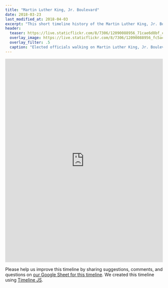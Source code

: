 ```yaml
---
title: "Martin Luther King, Jr. Boulevard"
date: 2018-03-23
last_modified_at: 2018-04-03
excerpt: "This short timeline history of the Martin Luther King, Jr. Boulevard and nearby buildings was created by Eli Pousson in March 2018."
header:
  teaser: https://live.staticflickr.com/8/7306/12090088956_71cae6d8bf_c.jpg
  overlay_image: https://live.staticflickr.com/8/7306/12090088956_fc5ac4b4df_h.jpg
  overlay_filter: .5
  caption: "Elected officials walking on Martin Luther King, Jr. Boulevard for the 14th Martin Luther King, Jr. Birthday Parade Celebration. Photograph by Jay Baker, 2014 January 20. Courtesy [Office of the Maryland Governor](https://www.flickr.com/photos/mdgovpics/12090088956/) ([CC BY 2.0](https://creativecommons.org/licenses/by/2.0/))"
---
```


<div class="full">
<iframe src='https://cdn.knightlab.com/libs/timeline3/latest/embed/index.html?source=1TDafNNoqag1nbwe-J2TEbY18TxQ1LlFEcTjgcbTrDmE&font=Default&lang=en&hash_bookmark=true&initial_zoom=2&height=650' width='100%' height='650' webkitallowfullscreen mozallowfullscreen allowfullscreen frameborder='0'></iframe>
</div>

Please help us improve this timeline by sharing suggestions, comments, and questions on [our Google Sheet for this timeline](https://docs.google.com/spreadsheets/d/1TDafNNoqag1nbwe-J2TEbY18TxQ1LlFEcTjgcbTrDmE/edit?usp=sharing). We created this timeline using [Timeline JS](http://timeline.knightlab.com/).

